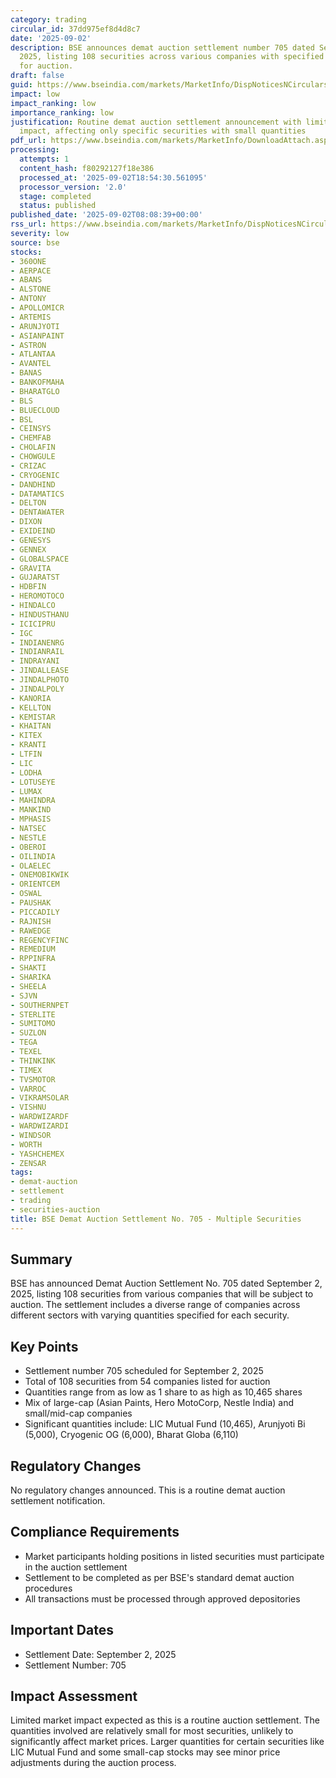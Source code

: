 ```yaml
---
category: trading
circular_id: 37dd975ef8d4d8c7
date: '2025-09-02'
description: BSE announces demat auction settlement number 705 dated September 2,
  2025, listing 108 securities across various companies with specified quantities
  for auction.
draft: false
guid: https://www.bseindia.com/markets/MarketInfo/DispNoticesNCirculars.aspx?Noticeid={CCF073B5-3DE6-4109-BF74-60A343EB1404}&noticeno=20250902-8&dt=09/02/2025&icount=8&totcount=59&flag=0
impact: low
impact_ranking: low
importance_ranking: low
justification: Routine demat auction settlement announcement with limited market-wide
  impact, affecting only specific securities with small quantities
pdf_url: https://www.bseindia.com/markets/MarketInfo/DownloadAttach.aspx?id=20250902-8&attachedId=cdef63bd-9afb-42b7-958e-ae8a12dbca38
processing:
  attempts: 1
  content_hash: f80292127f18e386
  processed_at: '2025-09-02T18:54:30.561095'
  processor_version: '2.0'
  stage: completed
  status: published
published_date: '2025-09-02T08:08:39+00:00'
rss_url: https://www.bseindia.com/markets/MarketInfo/DispNoticesNCirculars.aspx?Noticeid={CCF073B5-3DE6-4109-BF74-60A343EB1404}&noticeno=20250902-8&dt=09/02/2025&icount=8&totcount=59&flag=0
severity: low
source: bse
stocks:
- 360ONE
- AERPACE
- ABANS
- ALSTONE
- ANTONY
- APOLLOMICR
- ARTEMIS
- ARUNJYOTI
- ASIANPAINT
- ASTRON
- ATLANTAA
- AVANTEL
- BANAS
- BANKOFMAHA
- BHARATGLO
- BLS
- BLUECLOUD
- BSL
- CEINSYS
- CHEMFAB
- CHOLAFIN
- CHOWGULE
- CRIZAC
- CRYOGENIC
- DANDHIND
- DATAMATICS
- DELTON
- DENTAWATER
- DIXON
- EXIDEIND
- GENESYS
- GENNEX
- GLOBALSPACE
- GRAVITA
- GUJARATST
- HDBFIN
- HEROMOTOCO
- HINDALCO
- HINDUSTHANU
- ICICIPRU
- IGC
- INDIANENRG
- INDIANRAIL
- INDRAYANI
- JINDALLEASE
- JINDALPHOTO
- JINDALPOLY
- KANORIA
- KELLTON
- KEMISTAR
- KHAITAN
- KITEX
- KRANTI
- LTFIN
- LIC
- LODHA
- LOTUSEYE
- LUMAX
- MAHINDRA
- MANKIND
- MPHASIS
- NATSEC
- NESTLE
- OBEROI
- OILINDIA
- OLAELEC
- ONEMOBIKWIK
- ORIENTCEM
- OSWAL
- PAUSHAK
- PICCADILY
- RAJNISH
- RAWEDGE
- REGENCYFINC
- REMEDIUM
- RPPINFRA
- SHAKTI
- SHARIKA
- SHEELA
- SJVN
- SOUTHERNPET
- STERLITE
- SUMITOMO
- SUZLON
- TEGA
- TEXEL
- THINKINK
- TIMEX
- TVSMOTOR
- VARROC
- VIKRAMSOLAR
- VISHNU
- WARDWIZARDF
- WARDWIZARDI
- WINDSOR
- WORTH
- YASHCHEMEX
- ZENSAR
tags:
- demat-auction
- settlement
- trading
- securities-auction
title: BSE Demat Auction Settlement No. 705 - Multiple Securities
---
```


## Summary

BSE has announced Demat Auction Settlement No. 705 dated September 2, 2025, listing 108 securities from various companies that will be subject to auction. The settlement includes a diverse range of companies across different sectors with varying quantities specified for each security.

## Key Points

- Settlement number 705 scheduled for September 2, 2025
- Total of 108 securities from 54 companies listed for auction
- Quantities range from as low as 1 share to as high as 10,465 shares
- Mix of large-cap (Asian Paints, Hero MotoCorp, Nestle India) and small/mid-cap companies
- Significant quantities include: LIC Mutual Fund (10,465), Arunjyoti Bi (5,000), Cryogenic OG (6,000), Bharat Globa (6,110)

## Regulatory Changes

No regulatory changes announced. This is a routine demat auction settlement notification.

## Compliance Requirements

- Market participants holding positions in listed securities must participate in the auction settlement
- Settlement to be completed as per BSE's standard demat auction procedures
- All transactions must be processed through approved depositories

## Important Dates

- Settlement Date: September 2, 2025
- Settlement Number: 705

## Impact Assessment

Limited market impact expected as this is a routine auction settlement. The quantities involved are relatively small for most securities, unlikely to significantly affect market prices. Larger quantities for certain securities like LIC Mutual Fund and some small-cap stocks may see minor price adjustments during the auction process.